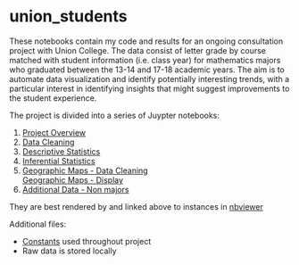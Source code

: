 # union_students
These notebooks contain my code and results for an ongoing consultation project with Union College. The data consist of letter
grade by course matched with student information (i.e. class year) for mathematics majors who graduated between the 13-14 and 17-18
academic years. The aim is to automate data visualization and identify potentially interesting trends, with a particular interest
in identifying insights that might suggest improvements to the student experience.

The project is divided into a series of Juypter notebooks:
1. [Project Overview](http://nbviewer.jupyter.org/github/pmgasper/union_students/blob/master/nb01_overview.ipynb)
2. [Data Cleaning](http://nbviewer.jupyter.org/github/pmgasper/union_students/blob/master/nb02_cleaning.ipynb)
3. [Descriptive Statistics](http://nbviewer.jupyter.org/github/pmgasper/union_students/blob/master/nb03_descriptive_stats.ipynb)
4. [Inferential Statistics](http://nbviewer.jupyter.org/github/pmgasper/union_students/blob/master/nb04_hypothesis_testing.ipynb)
5. [Geographic Maps - Data Cleaning](http://nbviewer.jupyter.org/github/pmgasper/union_students/blob/master/nb05a_map_data.ipynb)<br>
   [Geographic Maps - Display](http://nbviewer.jupyter.org/github/pmgasper/union_students/blob/master/nb05b_map_display.ipynb)
6. [Additional Data - Non majors](http://nbviewer.jupyter.org/github/pmgasper/union_students/blob/master/nb06_nonmajordata.ipynb)

They are best rendered by and linked above to instances in [nbviewer](http://nbviewer.jupyter.org/)

Additional files:
* [Constants](union_constants.py) used throughout project 
* Raw data is stored locally
